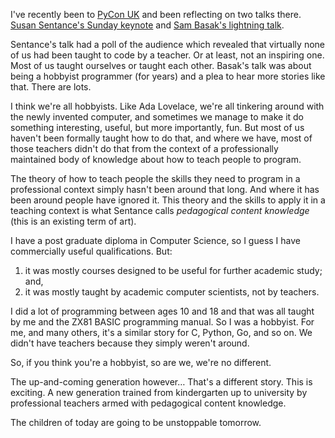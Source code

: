 [brutal]: #title "The Hobbyist Programmer"
[brutal]: #author "David Jones"
[brutal]: #date "2018-09-21"

I've recently been to [PyCon UK](https://2018.pyconuk.org/) and
been reflecting on two talks there.
[Susan Sentance's Sunday keynote](https://www.youtube.com/watch?v=2xI42pfz5Ec)
and [Sam Basak's lightning talk](https://www.youtube.com/watch?v=9j2AhPmjtOQ&t=47m10s).

Sentance's talk had a poll of the audience which revealed that
virtually none of us had been taught to code by a teacher.
Or at least, not an inspiring one.
Most of us taught ourselves or taught each other.
Basak's talk was about being a hobbyist programmer (for years) and
a plea to hear more stories like that. There are lots.

I think we're all hobbyists.
Like Ada Lovelace,
we're all tinkering around with the newly invented computer,
and sometimes we manage to
make it do something interesting, useful, but more importantly, fun.
But most of us haven't been formally taught how to do that,
and where we have,
most of those teachers didn't do that from the context of a
professionally maintained body of knowledge about how to teach
people to program.

The theory of how to teach people the skills they need to program in a
professional context simply hasn't been around that long.
And where it has been around people have ignored it.
This theory and the skills to apply it in a teaching context is what
Sentance calls *pedagogical content knowledge*
(this is an existing term of art).

I have a post graduate diploma in Computer Science,
so I guess I have commercially useful qualifications.
But:
1) it was mostly courses designed to be useful for further academic study; and,
2) it was mostly taught by academic computer scientists, not by teachers.

I did a lot of programming between ages 10 and 18 and that was
all taught by me and the ZX81 BASIC programming manual.
So I was a hobbyist.
For me, and many others, it's a similar story for C, Python, Go, and so on.
We didn't have teachers because they simply weren't around.

So, if you think you're a hobbyist, so are we, we're no different.

The up-and-coming generation however… That's a different story.
This is exciting.
A new generation trained
from kindergarten up to university by
professional teachers armed with pedagogical content knowledge.

The children of today are going to be unstoppable tomorrow.

